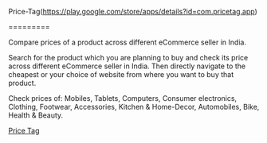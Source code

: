 Price-Tag(https://play.google.com/store/apps/details?id=com.pricetag.app)

=========

Compare prices of a product across different eCommerce seller in India.

Search for the product which you are planning to buy and check its price across different eCommerce seller in India. 
Then directly navigate to the cheapest or your choice of website from where you want to buy that product.

Check prices of: Mobiles, Tablets, Computers, Consumer electronics, Clothing, Footwear, Accessories, Kitchen & Home-Decor, Automobiles, Bike, Health & Beauty.


[Price Tag](https://play.google.com/store/apps/details?id=com.pricetag.app)
